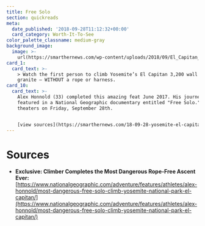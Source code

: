 ```yaml
---
title: Free Solo
section: quickreads
meta:
  date_published: '2018-09-28T11:12:32+00:00'
  card_category: Worth-It-To-See
color_palette_classname: medium-gray
background_image:
  image: >-
    url(https://smarthernews.com/wp-content/uploads/2018/09/El_Capitan_on_a_sunny_day_Unsplash.jpg)
card_1:
  card_text: >-
    > Watch the first person to climb Yosemite’s El Capitan 3,200 wall of
    granite – WITHOUT a rope or harness.
card_10:
  card_text: >-
    Alex Honnold (33) completed this amazing feat June 2017. His journey is
    featured in a National Geographic documentary entitled "Free Solo." It hits
    theaters on Friday, September 28th.


    [view sources](https://smarthernews.com/18-09-28-yosemite-el-capitan/)
---
```

Sources
=======

*   **Exclusive: Climber Completes the Most Dangerous Rope-Free Ascent Ever:** [https://www.nationalgeographic.com/adventure/features/athletes/alex-honnold/most-dangerous-free-solo-climb-yosemite-national-park-el-capitan/](https://www.nationalgeographic.com/adventure/features/athletes/alex-honnold/most-dangerous-free-solo-climb-yosemite-national-park-el-capitan/)